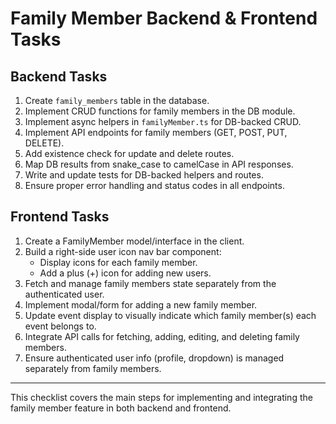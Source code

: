# Family Member Backend & Frontend Tasks

## Backend Tasks

1. Create `family_members` table in the database.
2. Implement CRUD functions for family members in the DB module.
3. Implement async helpers in `familyMember.ts` for DB-backed CRUD.
4. Implement API endpoints for family members (GET, POST, PUT, DELETE).
5. Add existence check for update and delete routes.
6. Map DB results from snake_case to camelCase in API responses.
7. Write and update tests for DB-backed helpers and routes.
8. Ensure proper error handling and status codes in all endpoints.

## Frontend Tasks

1. Create a FamilyMember model/interface in the client.
2. Build a right-side user icon nav bar component:
   - Display icons for each family member.
   - Add a plus (+) icon for adding new users.
3. Fetch and manage family members state separately from the authenticated user.
4. Implement modal/form for adding a new family member.
5. Update event display to visually indicate which family member(s) each event belongs to.
6. Integrate API calls for fetching, adding, editing, and deleting family members.
7. Ensure authenticated user info (profile, dropdown) is managed separately from family members.

---

This checklist covers the main steps for implementing and integrating the family member feature in both backend and frontend.

